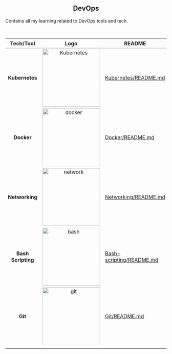 <h2 align="center"> DevOps </h2>

Contains all my learning related to DevOps tools and tech.

<br>

|Tech/Tool | Logo |README | Commands |
|:--:|:--:|---|---|
| **Kubernetes** | <img src="https://user-images.githubusercontent.com/51878265/200594367-f416d081-af8f-4f48-8008-998d005b317f.png" height="180" alt="Kubernetes"> | [Kubernetes/README.md](Kubernetes/README.md)| [Kubernetes/commands/README.md](Kubernetes/commands/README.md)|
| **Docker** | <img src="https://user-images.githubusercontent.com/51878265/200594916-47ba8a4c-fb94-4953-b179-dfb542df9499.png" height="180" alt="docker"> | [Docker/README.md](Docker/README.md)| [Docker/commands/README.md](Docker/commands/README.md)|
| **Networking** | <img src="https://user-images.githubusercontent.com/51878265/200594971-8f981163-1019-4a60-bb92-1b37f856581b.png" height="180" alt="network"> |[Networking/README.md](Networking/README.md)| [Networking/commands/README.md](Networking/commands/README.md)|
|**Bash Scripting**| <img src="https://user-images.githubusercontent.com/51878265/200594989-b1406680-ed41-478a-84d5-7c35b287e112.png" height="180" alt="bash"> |[Bash-scripting/README.md](Bash-scripting/README.md)| [Bash-scripting/commands/README.md](Bash-scripting/commands/README.md)|
|**Git**|<img src="https://user-images.githubusercontent.com/51878265/200594978-178d2d30-7ef7-45c6-b4db-e24a95c7a067.png" height="180" alt="git"> |[Git/README.md](Git/README.md)| [Git/commands/README.md](Git/commands/README.md)|
|||||
